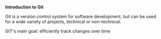 **Introduction to Git**

Git is a version control system for software development, but can be used for a wide variety of projects, technical or non-technical.

GIT's main goal: efficiently track changes over time
